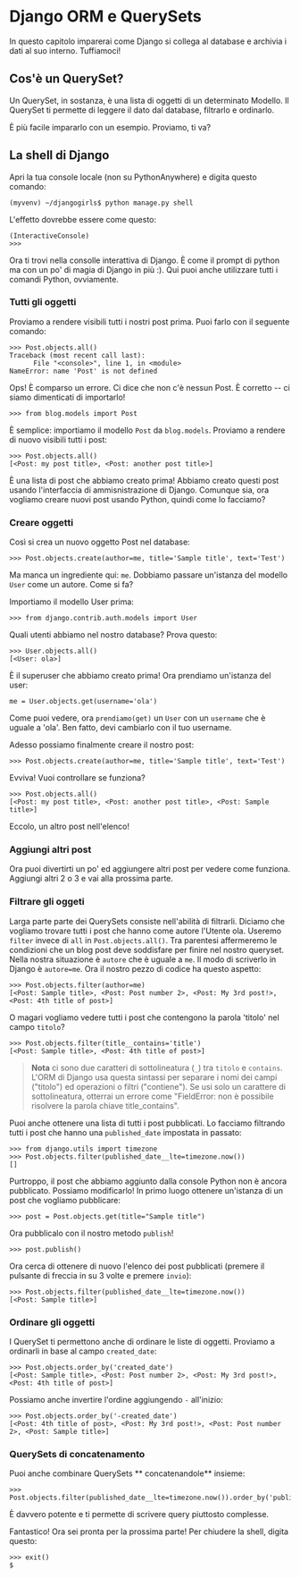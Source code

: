 # Django ORM e QuerySets

In questo capitolo imparerai come Django si collega al database e archivia i dati al suo interno. Tuffiamoci!

## Cos'è un QuerySet?

Un QuerySet, in sostanza, è una lista di oggetti di un determinato Modello. Il QuerySet ti permette di leggere il dato dal database, filtrarlo e ordinarlo.

È più facile impararlo con un esempio. Proviamo, ti va?

## La shell di Django

Apri la tua console locale (non su PythonAnywhere) e digita questo comando:

    (myvenv) ~/djangogirls$ python manage.py shell
    

L'effetto dovrebbe essere come questo:

    (InteractiveConsole)
    >>>
    

Ora ti trovi nella consolle interattiva di Django. È come il prompt di python ma con un po' di magia di Django in più :). Qui puoi anche utilizzare tutti i comandi Python, ovviamente.

### Tutti gli oggetti

Proviamo a rendere visibili tutti i nostri post prima. Puoi farlo con il seguente comando:

    >>> Post.objects.all()
    Traceback (most recent call last):
          File "<console>", line 1, in <module>
    NameError: name 'Post' is not defined
    

Ops! È comparso un errore. Ci dice che non c'è nessun Post. È corretto -- ci siamo dimenticati di importarlo!

    >>> from blog.models import Post
    

È semplice: importiamo il modello `Post` da `blog.models`. Proviamo a rendere di nuovo visibili tutti i post:

    >>> Post.objects.all()
    [<Post: my post title>, <Post: another post title>]
    

È una lista di post che abbiamo creato prima! Abbiamo creato questi post usando l'interfaccia di ammisnistrazione di Django. Comunque sia, ora vogliamo creare nuovi post usando Python, quindi come lo facciamo?

### Creare oggetti

Così si crea un nuovo oggetto Post nel database:

    >>> Post.objects.create(author=me, title='Sample title', text='Test')
    

Ma manca un ingrediente qui: `me`. Dobbiamo passare un'istanza del modello `User` come un autore. Come si fa?

Importiamo il modello User prima:

    >>> from django.contrib.auth.models import User
    

Quali utenti abbiamo nel nostro database? Prova questo:

    >>> User.objects.all()
    [<User: ola>]
    

È il superuser che abbiamo creato prima! Ora prendiamo un'istanza del user:

    me = User.objects.get(username='ola')
    

Come puoi vedere, ora `prendiamo(get)` un `User` con un `username` che è uguale a 'ola'. Ben fatto, devi cambiarlo con il tuo username.

Adesso possiamo finalmente creare il nostro post:

    >>> Post.objects.create(author=me, title='Sample title', text='Test')
    

Evviva! Vuoi controllare se funziona?

    >>> Post.objects.all()
    [<Post: my post title>, <Post: another post title>, <Post: Sample title>]
    

Eccolo, un altro post nell'elenco!

### Aggiungi altri post

Ora puoi divertirti un po' ed aggiungere altri post per vedere come funziona. Aggiungi altri 2 o 3 e vai alla prossima parte.

### Filtrare gli oggeti

Larga parte parte dei QuerySets consiste nell'abilità di filtrarli. Diciamo che vogliamo trovare tutti i post che hanno come autore l'Utente ola. Useremo `filter` invece di `all` in `Post.objects.all()`. Tra parentesi affermeremo le condizioni che un blog post deve soddisfare per finire nel nostro queryset. Nella nostra situazione è `autore` che è uguale a `me`. Il modo di scriverlo in Django è `autore=me`. Ora il nostro pezzo di codice ha questo aspetto:

    >>> Post.objects.filter(author=me)
    [<Post: Sample title>, <Post: Post number 2>, <Post: My 3rd post!>, <Post: 4th title of post>]
    

O magari vogliamo vedere tutti i post che contengono la parola 'titolo' nel campo `titolo`?

    >>> Post.objects.filter(title__contains='title')
    [<Post: Sample title>, <Post: 4th title of post>]
    

> **Nota** ci sono due caratteri di sottolineatura (`_`) tra `titolo` e `contains`. L'ORM di Django usa questa sintassi per separare i nomi dei campi ("titolo") ed operazioni o filtri ("contiene"). Se usi solo un carattere di sottolineatura, otterrai un errore come "FieldError: non è possibile risolvere la parola chiave title_contains".

Puoi anche ottenere una lista di tutti i post pubblicati. Lo facciamo filtrando tutti i post che hanno una `published_date` impostata in passato:

    >>> from django.utils import timezone
    >>> Post.objects.filter(published_date__lte=timezone.now())
    []

Purtroppo, il post che abbiamo aggiunto dalla console Python non è ancora pubblicato. Possiamo modificarlo! In primo luogo ottenere un'istanza di un post che vogliamo pubblicare:

    >>> post = Post.objects.get(title="Sample title")
    

Ora pubblicalo con il nostro metodo `publish`!

    >>> post.publish()
    

Ora cerca di ottenere di nuovo l'elenco dei post pubblicati (premere il pulsante di freccia in su 3 volte e premere `invio`):

    >>> Post.objects.filter(published_date__lte=timezone.now())
    [<Post: Sample title>]
    

### Ordinare gli oggetti

I QuerySet ti permettono anche di ordinare le liste di oggetti. Proviamo a ordinarli in base al campo `created_date`:

    >>> Post.objects.order_by('created_date')
    [<Post: Sample title>, <Post: Post number 2>, <Post: My 3rd post!>, <Post: 4th title of post>]
    

Possiamo anche invertire l'ordine aggiungendo `-` all'inizio:

    >>> Post.objects.order_by('-created_date')
    [<Post: 4th title of post>, <Post: My 3rd post!>, <Post: Post number 2>, <Post: Sample title>]
    

### QuerySets di concatenamento

Puoi anche combinare QuerySets ** concatenandole** insieme:

    >>> Post.objects.filter(published_date__lte=timezone.now()).order_by('published_date')
    

È davvero potente e ti permette di scrivere query piuttosto complesse.

Fantastico! Ora sei pronta per la prossima parte! Per chiudere la shell, digita questo:

    >>> exit()
    $